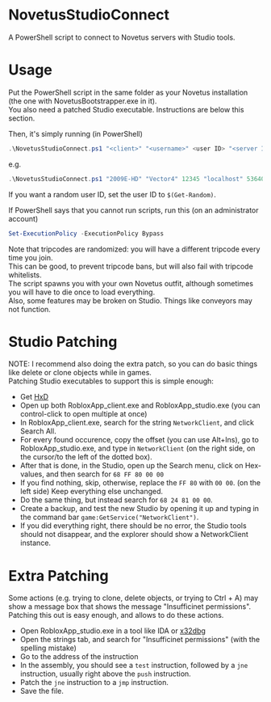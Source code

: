 # NovetusStudioConnect
A PowerShell script to connect to Novetus servers with Studio tools.

# Usage
Put the PowerShell script in the same folder as your Novetus installation (the one with NovetusBootstrapper.exe in it).  
You also need a patched Studio executable. Instructions are below this section.

Then, it's simply running (in PowerShell)

```ps1
.\NovetusStudioConnect.ps1 "<client>" "<username>" <user ID> "<server IP>" <server Port>
```

e.g.
```ps1
.\NovetusStudioConnect.ps1 "2009E-HD" "Vector4" 12345 "localhost" 53640
```
If you want a random user ID, set the user ID to `$(Get-Random)`.

If PowerShell says that you cannot run scripts, run this (on an administrator account)
```ps1
Set-ExecutionPolicy -ExecutionPolicy Bypass
```

Note that tripcodes are randomized: you will have a different tripcode every time you join.  
This can be good, to prevent tripcode bans, but will also fail with tripcode whitelists.  
The script spawns you with your own Novetus outfit, although sometimes you will have to die once to load everything.  
Also, some features may be broken on Studio. Things like conveyors may not function.

# Studio Patching
NOTE: I recommend also doing the extra patch, so you can do basic things like delete or clone objects while in games.   
Patching Studio executables to support this is simple enough:  
* Get [HxD](https://mh-nexus.de/en/hxd/)
* Open up both RobloxApp_client.exe and RobloxApp_studio.exe (you can control-click to open multiple at once)
* In RobloxApp_client.exe, search for the string `NetworkClient`, and click Search All.
* For every found occurence, copy the offset (you can use Alt+Ins), go to RobloxApp_studio.exe, and type in `NetworkClient` (on the right side, on the cursor/to the left of the dotted box).
* After that is done, in the Studio, open up the Search menu, click on Hex-values, and then search for `68 FF 80 00 00`
* If you find nothing, skip, otherwise, replace the `FF 80` with `00 00`. (on the left side) Keep everything else unchanged.
* Do the same thing, but instead search for `68 24 81 00 00`.
* Create a backup, and test the new Studio by opening it up and typing in the command bar `game:GetService("NetworkClient")`.
* If you did everything right, there should be no error, the Studio tools should not disappear, and the explorer should show a NetworkClient instance.

# Extra Patching
Some actions (e.g. trying to clone, delete objects, or trying to Ctrl + A) may show a message box that shows the message "Insufficinet permissions".
Patching this out is easy enough, and allows to do these actions.
* Open RobloxApp_studio.exe in a tool like IDA or [x32dbg](https://x64dbg.com/)
* Open the strings tab, and search for "Insufficinet permissions" (with the spelling mistake)
* Go to the address of the instruction
* In the assembly, you should see a `test` instruction, followed by a `jne` instruction, usually right above the `push` instruction.
* Patch the `jne` instruction to a `jmp` instruction.
* Save the file.
